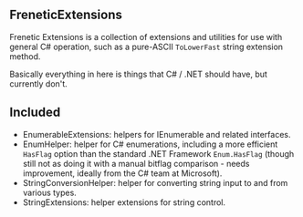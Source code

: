 FreneticExtensions
------------------

Frenetic Extensions is a collection of extensions and utilities for use with general C# operation, such as a pure-ASCII `ToLowerFast` string extension method.

Basically everything in here is things that C# / .NET should have, but currently don't.

## Included

- EnumerableExtensions: helpers for IEnumerable and related interfaces.
- EnumHelper: helper for C# enumerations, including a more efficient `HasFlag` option than the standard .NET Framework `Enum.HasFlag` (though still not as doing it with a manual bitflag comparison - needs improvement, ideally from the C# team at Microsoft).
- StringConversionHelper: helper for converting string input to and from various types.
- StringExtensions: helper extensions for string control.
